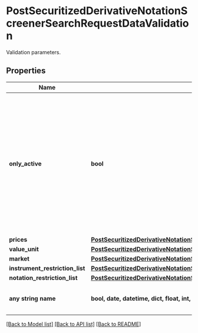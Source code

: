 # PostSecuritizedDerivativeNotationScreenerSearchRequestDataValidation

Validation parameters.

## Properties
Name | Type | Description | Notes
------------ | ------------- | ------------- | -------------
**only_active** | **bool** | If &#x60;true&#x60;, only active notations will be returned. The term \&quot;active\&quot; reflects the fact that notations and related data is not being deleted immediately after becoming irrelevant (e.g. because the source does not provide a price anymore), but remains in general retrievable for up to 6 months. | [optional]  if omitted the server will use the default value of True
**prices** | [**PostSecuritizedDerivativeNotationScreenerSearchRequestDataValidationPrices**](PostSecuritizedDerivativeNotationScreenerSearchRequestDataValidationPrices.md) |  | [optional] 
**value_unit** | [**PostSecuritizedDerivativeNotationScreenerSearchRequestDataValidationValueUnit**](PostSecuritizedDerivativeNotationScreenerSearchRequestDataValidationValueUnit.md) |  | [optional] 
**market** | [**PostSecuritizedDerivativeNotationScreenerSearchRequestDataValidationMarket**](PostSecuritizedDerivativeNotationScreenerSearchRequestDataValidationMarket.md) |  | [optional] 
**instrument_restriction_list** | [**PostSecuritizedDerivativeNotationScreenerSearchRequestDataValidationInstrumentRestrictionList**](PostSecuritizedDerivativeNotationScreenerSearchRequestDataValidationInstrumentRestrictionList.md) |  | [optional] 
**notation_restriction_list** | [**PostSecuritizedDerivativeNotationScreenerSearchRequestDataValidationNotationRestrictionList**](PostSecuritizedDerivativeNotationScreenerSearchRequestDataValidationNotationRestrictionList.md) |  | [optional] 
**any string name** | **bool, date, datetime, dict, float, int, list, str, none_type** | any string name can be used but the value must be the correct type | [optional]

[[Back to Model list]](../README.md#documentation-for-models) [[Back to API list]](../README.md#documentation-for-api-endpoints) [[Back to README]](../README.md)


